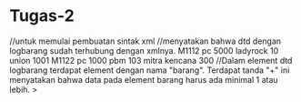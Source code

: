 # Tugas-2
<?xml version="1.0" encoding="UTF-8"?> //untuk memulai pembuatan sintak xml
<!DOCTYPE logbarang SYSTEM "logbarang.dtd"> //menyatakan bahwa dtd dengan logbarang sudah terhubung dengan xmlnya.
<logbarang> 
<barang>  
	<kode>M1112</kode>
 	<satuan>pc</satuan>  
 	<harga cur="nmtoken">5000</harga>  
	<asal>
		<pt>ladyrock</pt>   
		<kodewil>10</kodewil>  
	</asal>  
	<tujuan>   
		<pt>union</pt>   
		<kodewil>1001</kodewil>
	</tujuan> 
</barang>   

<barang>  
	<kode>M1122</kode>  
	<satuan>pc</satuan>  
	<harga cur="nmtoken">1000</harga>  
	<asal>   
		<pt>pbm</pt>   
		<kodewil>103</kodewil>  
	</asal>  
	<tujuan>   
		<pt>mitra kencana</pt>   
		<kodewil>300</kodewil>  
	</tujuan> 
</barang>   
</logbarang>



<?xml encoding="UTF-8"?>

<!ELEMENT logbarang (barang)+> //Dalam element dtd logbarang terdapat element dengan nama "barang". Terdapat tanda "+" ini menyatakan bahwa data pada element barang harus ada minimal 1 atau lebih.
<!ATTLIST logbarang
    xmlns CDATA #FIXED ''>

<!ELEMENT barang (kode?,satuan,harga,asal,tujuan)>
<!ATTLIST barang
    xmlns CDATA #FIXED ''>

<!ELEMENT kode (#PCDATA)>
<!ATTLIST kode
    xmlns CDATA #FIXED ''>

<!ELEMENT satuan (#PCDATA)>
<!ATTLIST satuan
    xmlns CDATA #FIXED ''>

<!ELEMENT harga (#PCDATA)>
<!ATTLIST harga
    cur CDATA #IMPLIED ''>

<!ELEMENT asal (pt,kodewil)>
<!ATTLIST asal
    xmlns CDATA #FIXED ''>

<!ELEMENT tujuan (pt,kodewil)>
<!ATTLIST tujuan
    xmlns CDATA #FIXED ''>

<!ELEMENT pt (#PCDATA)>
<!ATTLIST pt
    xmlns CDATA #FIXED ''>

<!ELEMENT kodewil (#PCDATA)>
<!ATTLIST kodewil
    xmlns CDATA #FIXED ''>>
